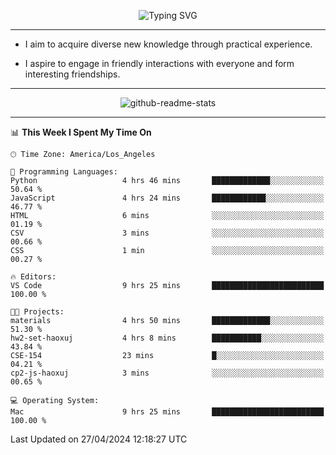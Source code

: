 <p align="center">
  <img src="https://readme-typing-svg.demolab.com?font=Fira+Code&weight=500&size=32&duration=2500&pause=1600&center=true&vCenter=true&random=false&width=1024&height=64&lines=Hi+there+%F0%9F%91%8B;I'm+delighted+you+could+make+it+here+%F0%9F%8E%89;I'm+Harry%2C+a+college+student+still+finding+my+way" alt="Typing SVG" />
</p>


---


- I aim to acquire diverse new knowledge through practical experience.

- I aspire to engage in friendly interactions with everyone and form interesting friendships.


---


<p align="center">
  <img src="https://github-readme-stats.vercel.app/api?username=Harry-Jing&show_icons=true" alt="github-readme-stats"/>
</p>


---

<!--START_SECTION:waka-->
📊 **This Week I Spent My Time On** 

```text
🕑︎ Time Zone: America/Los_Angeles

💬 Programming Languages: 
Python                   4 hrs 46 mins       █████████████░░░░░░░░░░░░   50.64 % 
JavaScript               4 hrs 24 mins       ████████████░░░░░░░░░░░░░   46.77 % 
HTML                     6 mins              ░░░░░░░░░░░░░░░░░░░░░░░░░   01.19 % 
CSV                      3 mins              ░░░░░░░░░░░░░░░░░░░░░░░░░   00.66 % 
CSS                      1 min               ░░░░░░░░░░░░░░░░░░░░░░░░░   00.27 % 

🔥 Editors: 
VS Code                  9 hrs 25 mins       █████████████████████████   100.00 % 

🐱‍💻 Projects: 
materials                4 hrs 50 mins       █████████████░░░░░░░░░░░░   51.30 % 
hw2-set-haoxuj           4 hrs 8 mins        ███████████░░░░░░░░░░░░░░   43.84 % 
CSE-154                  23 mins             █░░░░░░░░░░░░░░░░░░░░░░░░   04.21 % 
cp2-js-haoxuj            3 mins              ░░░░░░░░░░░░░░░░░░░░░░░░░   00.65 % 

💻 Operating System: 
Mac                      9 hrs 25 mins       █████████████████████████   100.00 % 
```


 Last Updated on 27/04/2024 12:18:27 UTC
<!--END_SECTION:waka-->
